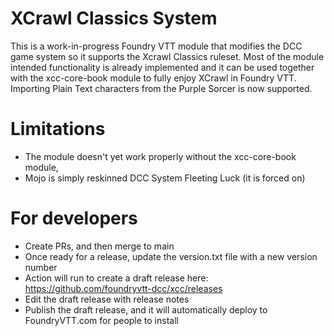 # XCrawl Classics System
This is a work-in-progress Foundry VTT module that modifies the DCC game system so it supports the Xcrawl Classics ruleset. Most of the module intended functionality is already implemented and it can be used together with the xcc-core-book module to fully enjoy XCrawl in Foundry VTT.
Importing Plain Text characters from the Purple Sorcer is now supported.

# Limitations
* The module doesn't yet work properly without the xcc-core-book module,
* Mojo is simply reskinned DCC System Fleeting Luck (it is forced on)

# For developers
* Create PRs, and then merge to main
* Once ready for a release, update the version.txt file with a new version number
* Action will run to create a draft release here: https://github.com/foundryvtt-dcc/xcc/releases
* Edit the draft release with release notes
* Publish the draft release, and it will automatically deploy to FoundryVTT.com for people to install
